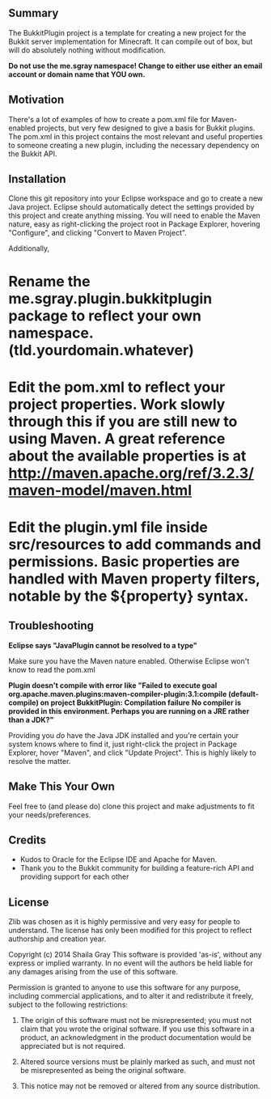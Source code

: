 ## Summary

The BukkitPlugin project is a template for creating a new project for the Bukkit server implementation for Minecraft. It can compile out of box, but will do absolutely nothing without modification.

**Do not use the me.sgray namespace! Change to either use either an email account or domain name that YOU own.**

## Motivation

There's a lot of examples of how to create a pom.xml file for Maven-enabled projects, but very few designed to give a basis for Bukkit plugins. The pom.xml in this project contains the most relevant and useful properties to someone creating a new plugin, including the necessary dependency on the Bukkit API.

## Installation

Clone this git repository into your Eclipse workspace and go to create a new Java project. Eclipse should automatically detect the settings provided by this project and create anything missing. You will need to enable the Maven nature, easy as right-clicking the project root in Package Explorer, hovering "Configure", and clicking "Convert to Maven Project".

Additionally,
# Rename the me.sgray.plugin.bukkitplugin package to reflect your own namespace. (tld.yourdomain.whatever)
# Edit the pom.xml to reflect your project properties. Work slowly through this if you are still new to using Maven. A great reference about the available properties is at http://maven.apache.org/ref/3.2.3/maven-model/maven.html
# Edit the plugin.yml file inside src/resources to add commands and permissions. Basic properties are handled with Maven property filters, notable by the ${property} syntax.

## Troubleshooting

**Eclipse says "JavaPlugin cannot be resolved to a type"**

Make sure you have the Maven nature enabled. Otherwise Eclipse won't know to read the pom.xml

**Plugin doesn't compile with error like "Failed to execute goal org.apache.maven.plugins:maven-compiler-plugin:3.1:compile (default-compile) on project BukkitPlugin: Compilation failure**
**No compiler is provided in this environment. Perhaps you are running on a JRE rather than a JDK?"**

Providing you *do* have the Java JDK installed and you're certain your system knows where to find it, just right-click the project in Package Explorer, hover "Maven", and click "Update Project". This is highly likely to resolve the matter.

## Make This Your Own

Feel free to (and please do) clone this project and make adjustments to fit your needs/preferences.

## Credits

* Kudos to Oracle for the Eclipse IDE and Apache for Maven.
* Thank you to the Bukkit community for building a feature-rich API and providing support for each other

## License

Zlib was chosen as it is highly permissive and very easy for people to understand. The license has only been modified for this project to reflect authorship and creation year.

Copyright (c) 2014 Shaila Gray
This software is provided 'as-is', without any express or implied
warranty. In no event will the authors be held liable for any damages
arising from the use of this software.

Permission is granted to anyone to use this software for any purpose,
including commercial applications, and to alter it and redistribute it
freely, subject to the following restrictions:

1. The origin of this software must not be misrepresented; you must not
claim that you wrote the original software. If you use this software
in a product, an acknowledgment in the product documentation would be
appreciated but is not required.

2. Altered source versions must be plainly marked as such, and must not be
misrepresented as being the original software.

3. This notice may not be removed or altered from any source
distribution.
